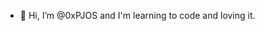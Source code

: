 - 👋 Hi, I’m @0xPJOS and I'm learning to code and loving it.

<!---
0xPJOS/0xPJOS is a ✨ special ✨ repository because its `README.md` (this file) appears on your GitHub profile.
You can click the Preview link to take a look at your changes.
--->
